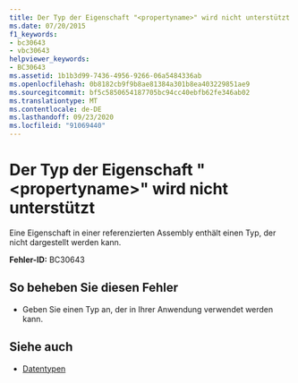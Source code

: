 ```yaml
---
title: Der Typ der Eigenschaft "<propertyname>" wird nicht unterstützt
ms.date: 07/20/2015
f1_keywords:
- bc30643
- vbc30643
helpviewer_keywords:
- BC30643
ms.assetid: 1b1b3d99-7436-4956-9266-06a5484336ab
ms.openlocfilehash: 0b8182cb9f9b8ae81384a301b8ea403229851ae9
ms.sourcegitcommit: bf5c5850654187705bc94cc40ebfb62fe346ab02
ms.translationtype: MT
ms.contentlocale: de-DE
ms.lasthandoff: 09/23/2020
ms.locfileid: "91069440"
---
```

# <a name="property-propertyname-is-of-an-unsupported-type"></a>Der Typ der Eigenschaft "\<propertyname>" wird nicht unterstützt

Eine Eigenschaft in einer referenzierten Assembly enthält einen Typ, der nicht dargestellt werden kann.  
  
 **Fehler-ID:** BC30643  
  
## <a name="to-correct-this-error"></a>So beheben Sie diesen Fehler  
  
- Geben Sie einen Typ an, der in Ihrer Anwendung verwendet werden kann.  
  
## <a name="see-also"></a>Siehe auch

- [Datentypen](../programming-guide/language-features/data-types/index.md)
